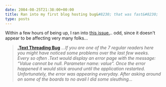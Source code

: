 ```yaml
---
date: 2004-08-25T21:38:00+00:00
title: Ran into my first blog hosting bug&#8230; that was fast&#8230;
type: posts
---
```

Within a few hours of being up, I ran into [this issue.](http://odetocode.com/Blogs/scott/archive/2004/05/26/259.aspx).. odd, since it doesn't appear to be affecting very many folks...

> **[.Text Threading Bug](http://odetocode.com/Blogs/scott/archive/2004/05/26/259.aspx)**
> ._..If you are one of the 7 regular readers here you might have noticed some problems over the last few weeks. Every so often .Text would display an error page with the message: “Value cannot be null. Parameter name: value”. Once the error happened it would stick around until the application restarted. Unfortunately, the error was appearing everyday. After asking around on some of the boards to no avail I did some sleuthing..._
